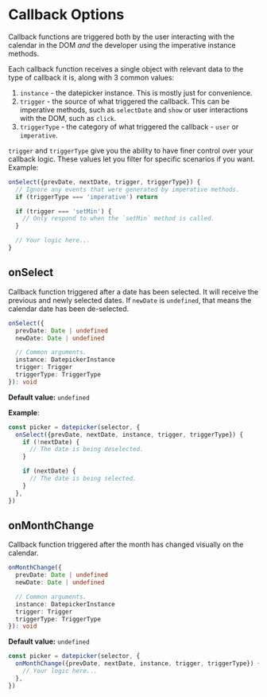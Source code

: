 # Callback Options

Callback functions are triggered both by the user interacting with the calendar in the DOM _and_ the developer using the imperative instance methods.

Each callback function receives a single object with relevant data to the type of callback it is, along with 3 common values:

1. `instance` - the datepicker instance. This is mostly just for convenience.
2. `trigger` - the source of what triggered the callback. This can be imperative methods, such as `selectDate` and `show` or user interactions with the DOM, such as `click`.
3. `triggerType` - the category of what triggered the callback - `user` or `imperative`.
<!-- TODO - list out all possible values for trigger. -->

`trigger` and `triggerType` give you the ability to have finer control over your callback logic. These values let you filter for specific scenarios if you want. Example:

```typescript
onSelect({prevDate, nextDate, trigger, triggerType}) {
  // Ignore any events that were generated by imperative methods.
  if (triggerType === 'imperative') return

  if (trigger === 'setMin') {
    // Only respond to when the `setMin` method is called.
  }

  // Your logic here...
}
```

## onSelect

Callback function triggered after a date has been selected. It will receive the previous and newly selected dates. If `newDate` is `undefined`, that means the calendar date has been de-selected.

```typescript
onSelect({
  prevDate: Date | undefined
  newDate: Date | undefined

  // Common arguments.
  instance: DatepickerInstance
  trigger: Trigger
  triggerType: TriggerType
}): void
```

**Default value:** `undefined`

**Example**:

```typescript
const picker = datepicker(selector, {
  onSelect({prevDate, nextDate, instance, trigger, triggerType}) {
    if (!nextDate) {
      // The date is being deselected.
    }

    if (nextDate) {
      // The date is being selected.
    }
  },
})
```

## onMonthChange

Callback function triggered after the month has changed visually on the calendar.

```typescript
onMonthChange({
  prevDate: Date | undefined
  newDate: Date | undefined

  // Common arguments.
  instance: DatepickerInstance
  trigger: Trigger
  triggerType: TriggerType
}): void
```

**Default value:** `undefined`

```typescript
const picker = datepicker(selector, {
  onMonthChange({prevDate, nextDate, instance, trigger, triggerType}) {
    // Your logic here...
  },
})
```
